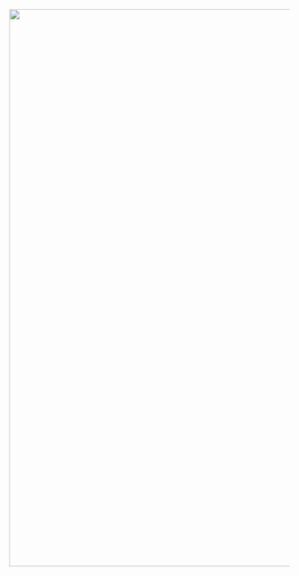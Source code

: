 <img src="https://res.cloudinary.com/dmwszzxcc/image/upload/v1713975153/Test/q5ozm1aciaajezh10bte.png" width="1000" />
